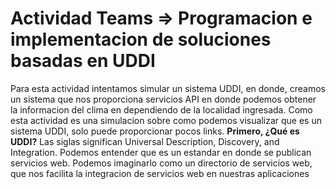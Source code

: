 # Actividad Teams => Programacion e implementacion de soluciones basadas en UDDI
Para esta actividad intentamos simular un sistema UDDI, en donde, creamos un sistema que nos proporciona servicios API en donde podemos obtener la informacion del clima en dependiendo de la localidad ingresada. Como esta actividad es una simulacion sobre como podemos visualizar que es un sistema UDDI, solo puede proporcionar pocos links.
**Primero, ¿Qué es UDDI?**
Las siglas significan Universal Description, Discovery, and Integration. Podemos entender que es un estandar en donde se publican servicios web. Podemos imaginarlo como un directorio de servicios web, que nos facilita la integracion de servicios web en nuestras aplicaciones

